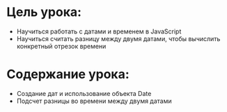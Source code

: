 # Цель урока:

- Научиться работать с датами и временем в JavaScript
- Научиться считать разницу между двумя датами, чтобы вычислить конкретный отрезок времени

# Содержание урока:

- Создание дат и использование объекта Date
- Подсчет разницы во времени между двумя датами

